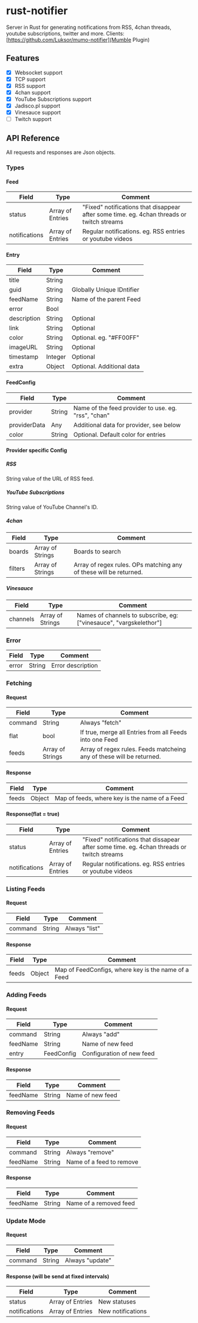 # rust-notifier
Server in Rust for generating notifications from RSS, 4chan threads, youtube subscriptions, twitter and more.
Clients: [https://github.com/Luksor/mumo-notifier](Mumble Plugin)

## Features
- [X] Websocket support
- [X] TCP support
- [X] RSS support
- [X] 4chan support
- [X] YouTube Subscriptions support
- [X] Jadisco.pl support
- [X] Vinesauce support
- [ ] Twitch support

## API Reference
All requests and responses are Json objects.
### Types
#### Feed

| Field   | Type   | Comment |
| ------- | ------ | ------- |
| status  | Array of Entries | "Fixed" notifications that disappear after some time. eg. 4chan threads or twitch streams |
| notifications | Array of Entries | Regular notifications. eg. RSS entries or youtube videos |

#### Entry

| Field   | Type   | Comment |
| ------- | ------ | ------- |
| title   | String |  |
| guid    | String | Globally Unique IDntifier |
| feedName | String | Name of the parent Feed |
| error | Bool |  |
| description | String | Optional |
| link | String | Optional |
| color | String | Optional. eg. "#FF00FF" |
| imageURL | String | Optional |
| timestamp | Integer | Optional |
| extra | Object | Optional. Additional data |

#### FeedConfig

| Field   | Type   | Comment |
| ------- | ------ | ------- |
| provider | String | Name of the feed provider to use. eg. "rss", "chan" |
| providerData | Any | Additional data for provider, see below |
| color | String | Optional. Default color for entries |

#### Provider specific Config
##### RSS
String value of the URL of RSS feed.
##### YouTube Subscriptions
String value of YouTube Channel's ID.
##### 4chan

| Field   | Type   | Comment |
| ------- | ------ | ------- |
| boards  | Array of Strings | Boards to search |
| filters | Array of Strings | Array of regex rules. OPs matching any of these will be returned. |

##### Vinesauce

| Field   | Type   | Comment |
| ------- | ------ | ------- |
| channels  | Array of Strings | Names of channels to subscribe, eg: ["vinesauce", "vargskelethor"] |

### Error
| Field   | Type   | Comment |
| ------- | ------ | ------- |
| error | String | Error description |

### Fetching
#### Request

| Field   | Type   | Comment |
| ------- | ------ | ------- |
| command | String | Always "fetch" |
| flat    | bool   | If true, merge all Entries from all Feeds into one Feed |
| feeds   | Array of Strings | Array of regex rules. Feeds matcheing any of these will be returned. |

#### Response

| Field   | Type   | Comment |
| ------- | ------ | ------- |
| feeds | Object | Map of feeds, where key is the name of a Feed |

#### Response(flat = true)

| Field   | Type   | Comment |
| ------- | ------ | ------- |
| status  | Array of Entries | "Fixed" notifications that dissapear after some time. eg. 4chan threads or twitch streams |
| notifications | Array of Entries | Regular notifications. eg. RSS entries or youtube videos |


### Listing Feeds
#### Request

| Field   | Type   | Comment |
| ------- | ------ | ------- |
| command | String | Always "list" |

#### Response

| Field   | Type   | Comment |
| ------- | ------ | ------- |
| feeds | Object | Map of FeedConfigs, where key is the name of a Feed |


### Adding Feeds
#### Request

| Field   | Type   | Comment |
| ------- | ------ | ------- |
| command | String | Always "add" |
| feedName | String | Name of new feed |
| entry | FeedConfig | Configuration of new feed |

#### Response

| Field   | Type   | Comment |
| ------- | ------ | ------- |
| feedName | String | Name of new feed |

### Removing Feeds
#### Request

| Field   | Type   | Comment |
| ------- | ------ | ------- |
| command | String | Always "remove" |
| feedName | String | Name of a feed to remove |

#### Response

| Field   | Type   | Comment |
| ------- | ------ | ------- |
| feedName | String | Name of a removed feed |

### Update Mode
#### Request

| Field   | Type   | Comment |
| ------- | ------ | ------- |
| command | String | Always "update" |

#### Response (will be send at fixed intervals)

| Field   | Type   | Comment |
| ------- | ------ | ------- |
| status  | Array of Entries | New statuses |
| notifications | Array of Entries | New notifications |
